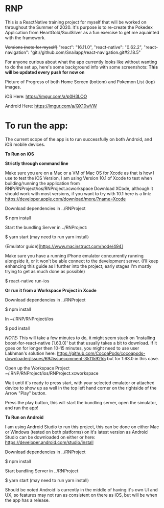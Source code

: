 # RNP

This is a ReactNative training project for myself that will be worked on throughout the Summer of 2020.
It's purpose is to re-create the Pokedex Application from HeartGold/SoulSilver as a fun exercise to get me aquainted with the framework.

~~Versions (note for myself)~~
"react": "16.11.0",
"react-native": "0.62.2",
"react-navigation": "git://github.com/Snailapp/react-navigation.git#2.18.5"


For anyone curious about what the app currently looks like without wanting to do the set up, here's some background info with some screenshots:
**This will be updated every push for now on**

Picture of Progress of both Home Screen (bottom) and Pokemon List (top) images.

iOS Here: https://imgur.com/a/p0H3LOO

Android Here: https://imgur.com/a/QX10wVW

# To run the app:
The current scope of the app is to run successfully on both Android, and iOS mobile devices. 

**To Run on iOS**

**Strictly through command line**

Make sure you are on a Mac or a VM of Mac OS for Xcode as that is how I use to test the iOS Version, I am using Version 10.1 of Xcode to test when building/running the application from RNP/RNProject/ios/RNProject.xcworkspace 
Download XCode, although it should work with most versions, if you want to try with 10.1 here is a link: https://developer.apple.com/download/more/?name=Xcode

Download dependencies in ../RNProject

$ npm install

Start the bundling Server in ../RNProject:

$ yarn start (may need to run yarn install)

(Emulator guide)[https://www.macinstruct.com/node/494]

Make sure you have a running iPhone emulator concurrently running alongside it, or it won't be able connect to the development server. (I'll keep enhancing this guide as I further into the project, early stages I'm mostly trying to get as much done as possible)

$ react-native run-ios

**Or run it from a Workspace Project in Xcode**

Download dependencies in ../RNProject

$ npm install

In ~/.RNP/RNProject/ios 

$ pod install

*NOTE:* This will take a few minutes to do, it might seem stuck on 'Installing boost-for-react-native (1.63.0)' but that usually takes a bit to download. If it goes on for longer then 10-15 minutes, you might need to use user Lakhman's solution here: https://github.com/CocoaPods/cocoapods-downloader/issues/69#issuecomment-351159255 but for 1.63.0 in this case.


Open up the Workspace Project ~/.RNP/RNProject/ios/RNProject.xcworkspace

Wait until it's ready to press start, with your selected emulator or attached device to show up as well in the top left hand corner on the rightside of the Arrow "Play" button. 

Press the play button, this will start the bundling server, open the simulator, and run the app!

**To Run on Android**

I am using Android Studio to run this project, this can be done on either Mac or Windows (tested on both platforms) on it's latest version as Android Studio can be downloaded on either or here: https://developer.android.com/studio/install

Download dependencies in ../RNProject

$ npm install

Start bundling Server in ../RNProject

$ yarn start (may need to run yarn install)


Should be noted Android is currently in the middle of having it's own UI and UX, so features may not run as consistent on there as iOS, but will be when the app has a release.